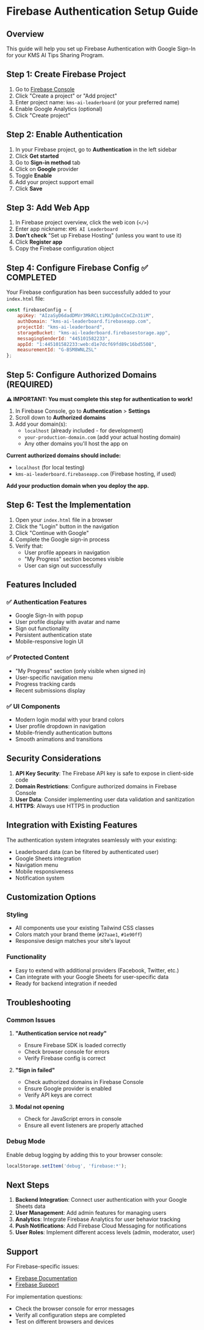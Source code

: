 # Firebase Authentication Setup Guide

## Overview
This guide will help you set up Firebase Authentication with Google Sign-In for your KMS AI Tips Sharing Program.

## Step 1: Create Firebase Project

1. Go to [Firebase Console](https://console.firebase.google.com/)
2. Click "Create a project" or "Add project"
3. Enter project name: `kms-ai-leaderboard` (or your preferred name)
4. Enable Google Analytics (optional)
5. Click "Create project"

## Step 2: Enable Authentication

1. In your Firebase project, go to **Authentication** in the left sidebar
2. Click **Get started**
3. Go to **Sign-in method** tab
4. Click on **Google** provider
5. Toggle **Enable**
6. Add your project support email
7. Click **Save**

## Step 3: Add Web App

1. In Firebase project overview, click the web icon (`</>`)
2. Enter app nickname: `KMS AI Leaderboard`
3. **Don't check** "Set up Firebase Hosting" (unless you want to use it)
4. Click **Register app**
5. Copy the Firebase configuration object

## Step 4: Configure Firebase Config ✅ COMPLETED

Your Firebase configuration has been successfully added to your `index.html` file:

```javascript
const firebaseConfig = {
    apiKey: "AIzaSyD6dadDMVr3MkRCLtiMXJp8nCCnCZn31iM",
    authDomain: "kms-ai-leaderboard.firebaseapp.com",
    projectId: "kms-ai-leaderboard",
    storageBucket: "kms-ai-leaderboard.firebasestorage.app",
    messagingSenderId: "445101582233",
    appId: "1:445101582233:web:d1e7dcf69fd89c16bd5508",
    measurementId: "G-BSM8WNLZSL"
};
```

## Step 5: Configure Authorized Domains (REQUIRED)

**⚠️ IMPORTANT: You must complete this step for authentication to work!**

1. In Firebase Console, go to **Authentication** > **Settings**
2. Scroll down to **Authorized domains**
3. Add your domain(s):
   - `localhost` (already included - for development)
   - `your-production-domain.com` (add your actual hosting domain)
   - Any other domains you'll host the app on

**Current authorized domains should include:**
- `localhost` (for local testing)
- `kms-ai-leaderboard.firebaseapp.com` (Firebase hosting, if used)

**Add your production domain when you deploy the app.**

## Step 6: Test the Implementation

1. Open your `index.html` file in a browser
2. Click the "Login" button in the navigation
3. Click "Continue with Google"
4. Complete the Google sign-in process
5. Verify that:
   - User profile appears in navigation
   - "My Progress" section becomes visible
   - User can sign out successfully

## Features Included

### ✅ Authentication Features
- Google Sign-In with popup
- User profile display with avatar and name
- Sign out functionality
- Persistent authentication state
- Mobile-responsive login UI

### ✅ Protected Content
- "My Progress" section (only visible when signed in)
- User-specific navigation menu
- Progress tracking cards
- Recent submissions display

### ✅ UI Components
- Modern login modal with your brand colors
- User profile dropdown in navigation
- Mobile-friendly authentication buttons
- Smooth animations and transitions

## Security Considerations

1. **API Key Security**: The Firebase API key is safe to expose in client-side code
2. **Domain Restrictions**: Configure authorized domains in Firebase Console
3. **User Data**: Consider implementing user data validation and sanitization
4. **HTTPS**: Always use HTTPS in production

## Integration with Existing Features

The authentication system integrates seamlessly with your existing:
- Leaderboard data (can be filtered by authenticated user)
- Google Sheets integration
- Navigation menu
- Mobile responsiveness
- Notification system

## Customization Options

### Styling
- All components use your existing Tailwind CSS classes
- Colors match your brand theme (`#27aae1`, `#1e90ff`)
- Responsive design matches your site's layout

### Functionality
- Easy to extend with additional providers (Facebook, Twitter, etc.)
- Can integrate with your Google Sheets for user-specific data
- Ready for backend integration if needed

## Troubleshooting

### Common Issues

1. **"Authentication service not ready"**
   - Ensure Firebase SDK is loaded correctly
   - Check browser console for errors
   - Verify Firebase config is correct

2. **"Sign in failed"**
   - Check authorized domains in Firebase Console
   - Ensure Google provider is enabled
   - Verify API keys are correct

3. **Modal not opening**
   - Check for JavaScript errors in console
   - Ensure all event listeners are properly attached

### Debug Mode
Enable debug logging by adding this to your browser console:
```javascript
localStorage.setItem('debug', 'firebase:*');
```

## Next Steps

1. **Backend Integration**: Connect user authentication with your Google Sheets data
2. **User Management**: Add admin features for managing users
3. **Analytics**: Integrate Firebase Analytics for user behavior tracking
4. **Push Notifications**: Add Firebase Cloud Messaging for notifications
5. **User Roles**: Implement different access levels (admin, moderator, user)

## Support

For Firebase-specific issues:
- [Firebase Documentation](https://firebase.google.com/docs)
- [Firebase Support](https://firebase.google.com/support)

For implementation questions:
- Check the browser console for error messages
- Verify all configuration steps are completed
- Test on different browsers and devices

